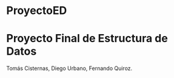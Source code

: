 # ProyectoED
# Proyecto Final de Estructura de Datos

 Tomás Cisternas, Diego Urbano, Fernando Quiroz.
